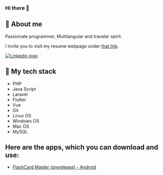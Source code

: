 ### Hi there 👋

## :man: About me

Passionate programmer, Multilangular and traveler spirit. 

I invite you to visit my resume webpage under [that link](https://shoeriderr.github.io/kamil-socha-resume/).

[![Linkedin logo](https://www.flaticon.com/free-icon/linkedin_174857)](https://www.linkedin.com/in/kamill-socha)


## :wrench: My tech stack
* PHP
* Java Script
* Laravel
* Flutter
* Vue
* Git
* Linux OS
* Windows OS
* Mac OS
* MySQL

## Here are the apps, which you can download and use:
* [FlashCard Master (prerelease) - Android]([https://drive.google.com/file/d/1FvjqQ44utElHGqe_4JOSVc9Nzfdg6TYo/download](https://play.google.com/apps/internaltest/4701396368463249043))
